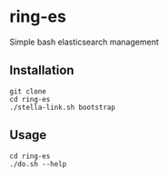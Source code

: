 # ring-es
Simple bash elasticsearch management

## Installation

	git clone
	cd ring-es
	./stella-link.sh bootstrap

## Usage

	cd ring-es
	./do.sh --help